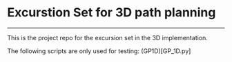 # Excurstion Set for 3D path planning
---
This is the project repo for the excursion set in the 3D implementation.

The following scripts are only used for testing:
(GP1D)[GP_1D.py]


